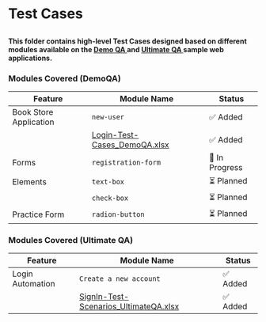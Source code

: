 # <h1>Test Cases</h1>
## <h4>This folder contains high-level Test Cases designed based on different modules available on the <a href="https://demoqa.com/login"> Demo QA </a> and <a href="https://ultimateqa.com/automation/"> Ultimate QA </a> sample web applications.</h4>

### Modules Covered (DemoQA)

|    Feature              |    Module Name         |    Status     |
|-------------------------|------------------------|---------------|
| Book Store Application  | `new-user`             | ✅ Added      |
|                         | [Login-Test-Cases_DemoQA.xlsx](./Sample%20Test%20Site_DemoQA/Login-Test-Cases_DemoQA.xlsx)               | ✅ Added      |
| Forms                   | `registration-form`    | 🔄 In Progress |
| Elements                | `text-box`             | ⏳ Planned     |
|                         | `check-box`            | ⏳ Planned     |
| Practice Form           | `radion-button`        | ⏳ Planned     |

### Modules Covered (Ultimate QA)

|    Feature              |    Module Name         |    Status     |
|-------------------------|------------------------|---------------|
| Login Automation        | `Create a new account` | ✅ Added      |
|                         |  [SignIn-Test-Scenarios_UltimateQA.xlsx](./Sample%20Test%20Site_UltimateQA/SignIn-Test-Scenarios_UltimateQA.xlsx)| ✅ Added      |

